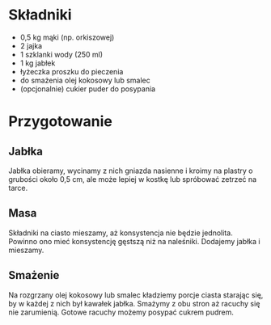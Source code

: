 # Składniki
- 0,5 kg mąki (np. orkiszowej)
- 2 jajka
- 1 szklanki wody (250 ml)
- 1 kg jabłek
- łyżeczka proszku do pieczenia
- do smażenia olej kokosowy lub smalec
- (opcjonalnie) cukier puder do posypania
# Przygotowanie
## Jabłka
Jabłka obieramy, wycinamy z nich gniazda nasienne i kroimy na plastry o grubości około 0,5 cm, ale może lepiej w kostkę lub spróbować zetrzeć na tarce.
## Masa
Składniki na ciasto mieszamy, aż konsystencja nie będzie jednolita. Powinno ono mieć konsystencję gęstszą niż na naleśniki. Dodajemy jabłka i mieszamy.
## Smażenie
Na rozgrzany olej kokosowy lub smalec kładziemy porcje ciasta starając się, by w każdej z nich był kawałek jabłka. Smażymy z obu stron aż racuchy się nie zarumienią. Gotowe racuchy możemy posypać cukrem pudrem.